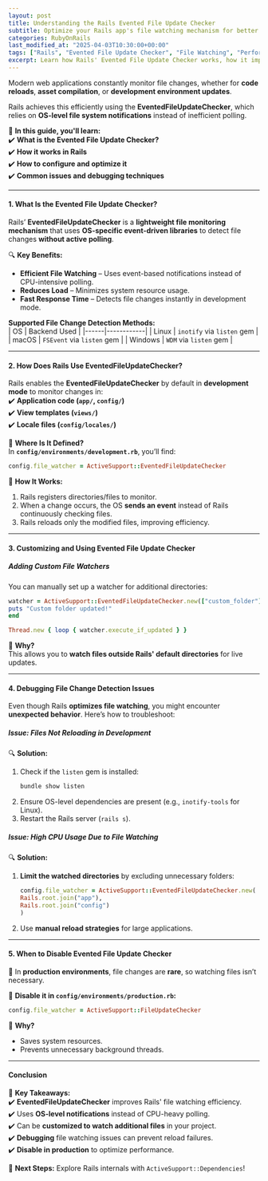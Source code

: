 ```yaml
---
layout: post  
title: Understanding the Rails Evented File Update Checker  
subtitle: Optimize your Rails app's file watching mechanism for better performance  
categories: RubyOnRails
last_modified_at: "2025-04-03T10:30:00+00:00"
tags: ["Rails", "Evented File Update Checker", "File Watching", "Performance", "Threads", "Concurrency"]  
excerpt: Learn how Rails' Evented File Update Checker works, how it improves file watching efficiency, and how to configure it for optimal performance.  
---
```



Modern web applications constantly monitor file changes, whether for **code reloads**, **asset compilation**, or **development environment updates**.

Rails achieves this efficiently using the **EventedFileUpdateChecker**, which relies on **OS-level file system notifications** instead of inefficient polling.

📌 **In this guide, you'll learn:**  
✔️ **What is the Evented File Update Checker?**  
✔️ **How it works in Rails**  
✔️ **How to configure and optimize it**  
✔️ **Common issues and debugging techniques**

---

#### **1. What Is the Evented File Update Checker?**
Rails’ **EventedFileUpdateChecker** is a **lightweight file monitoring mechanism** that uses **OS-specific event-driven libraries** to detect file changes **without active polling**.

🔍 **Key Benefits:**
- **Efficient File Watching** – Uses event-based notifications instead of CPU-intensive polling.
- **Reduces Load** – Minimizes system resource usage.
- **Fast Response Time** – Detects file changes instantly in development mode.

**Supported File Change Detection Methods:**  
| OS  | Backend Used |
|------|------------|
| Linux  | `inotify` via `listen` gem |
| macOS  | `FSEvent` via `listen` gem |
| Windows  | `WDM` via `listen` gem |

---

#### **2. How Does Rails Use EventedFileUpdateChecker?**
Rails enables the **EventedFileUpdateChecker** by default in **development mode** to monitor changes in:  
✔️ **Application code (`app/`, `config/`)**  
✔️ **View templates (`views/`)**  
✔️ **Locale files (`config/locales/`)**

📌 **Where Is It Defined?**  
In **`config/environments/development.rb`**, you’ll find:  
```rb  
config.file_watcher = ActiveSupport::EventedFileUpdateChecker  
```

📌 **How It Works:**
1. Rails registers directories/files to monitor.
2. When a change occurs, the OS **sends an event** instead of Rails continuously checking files.
3. Rails reloads only the modified files, improving efficiency.

---

#### **3. Customizing and Using Evented File Update Checker**
##### **Adding Custom File Watchers**
You can manually set up a watcher for additional directories:

```rb  
watcher = ActiveSupport::EventedFileUpdateChecker.new(["custom_folder"]) do  
puts "Custom folder updated!"  
end

Thread.new { loop { watcher.execute_if_updated } }  
```

🚀 **Why?**  
This allows you to **watch files outside Rails' default directories** for live updates.

---

#### **4. Debugging File Change Detection Issues**
Even though Rails **optimizes file watching**, you might encounter **unexpected behavior**. Here’s how to troubleshoot:

##### **Issue: Files Not Reloading in Development**
🔍 **Solution:**
1. Check if the `listen` gem is installed:  
   ```sh  
   bundle show listen  
   ```
2. Ensure OS-level dependencies are present (e.g., `inotify-tools` for Linux).
3. Restart the Rails server (`rails s`).

##### **Issue: High CPU Usage Due to File Watching**
🔍 **Solution:**
1. **Limit the watched directories** by excluding unnecessary folders:  
   ```rb  
   config.file_watcher = ActiveSupport::EventedFileUpdateChecker.new(  
   Rails.root.join("app"),  
   Rails.root.join("config")  
   )  
   ```
2. Use **manual reload strategies** for large applications.

---

#### **5. When to Disable Evented File Update Checker**
🚫 In **production environments**, file changes are **rare**, so watching files isn’t necessary.

📌 **Disable it in `config/environments/production.rb`:**  
```rb  
config.file_watcher = ActiveSupport::FileUpdateChecker  
```

🚀 **Why?**
- Saves system resources.
- Prevents unnecessary background threads.

---

#### **Conclusion**
🚀 **Key Takeaways:**  
✔️ **EventedFileUpdateChecker** improves Rails' file watching efficiency.  
✔️ Uses **OS-level notifications** instead of CPU-heavy polling.  
✔️ Can be **customized to watch additional files** in your project.  
✔️ **Debugging** file watching issues can prevent reload failures.  
✔️ **Disable in production** to optimize performance.

🔗 **Next Steps:** Explore Rails internals with `ActiveSupport::Dependencies`!  
